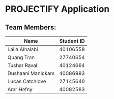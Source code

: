 # PROJECTIFY Application

## Team Members:

| Name                 | Student ID | 
| -------------------- | ---------- | 
| Laila Alhalabi       | 40106558   |
| Quang Tran           | 27740654   |
| Tushar Raval         | 40124664   |
| Dushaani Manickam    | 40086993   | 
| Lucas Catchlove      | 27145640   | 
| Amr Hefny            | 40082583   | 
